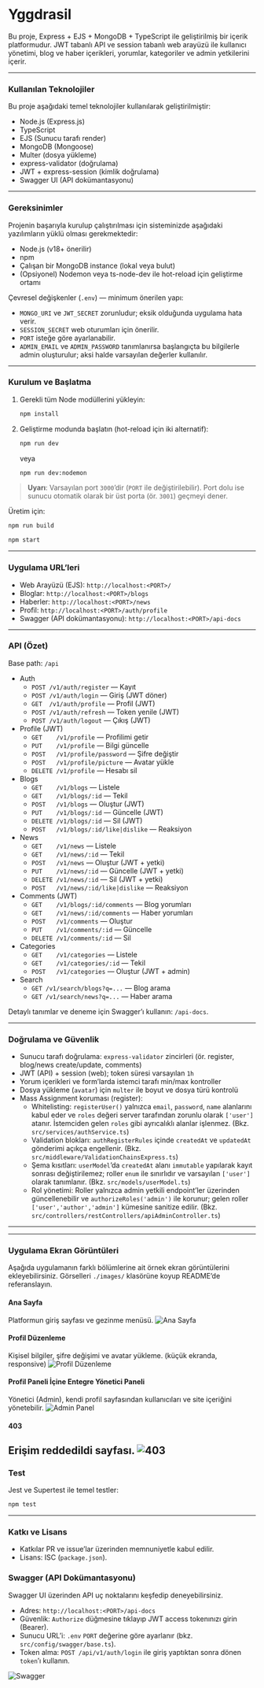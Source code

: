 # Yggdrasil

Bu proje, Express + EJS + MongoDB + TypeScript ile geliştirilmiş bir içerik platformudur. JWT tabanlı API ve session tabanlı web arayüzü ile kullanıcı yönetimi, blog ve haber içerikleri, yorumlar, kategoriler ve admin yetkilerini içerir.

---

### Kullanılan Teknolojiler

Bu proje aşağıdaki temel teknolojiler kullanılarak geliştirilmiştir:

- Node.js (Express.js)
- TypeScript
- EJS (Sunucu tarafı render)
- MongoDB (Mongoose)
- Multer (dosya yükleme)
- express-validator (doğrulama)
- JWT + express-session (kimlik doğrulama)
- Swagger UI (API dokümantasyonu)

---

### Gereksinimler

Projenin başarıyla kurulup çalıştırılması için sisteminizde aşağıdaki yazılımların yüklü olması gerekmektedir:

- Node.js (v18+ önerilir)
- npm
- Çalışan bir MongoDB instance (lokal veya bulut)
- (Opsiyonel) Nodemon veya ts-node-dev ile hot-reload için geliştirme ortamı

Çevresel değişkenler (`.env`) — minimum önerilen yapı:

- `MONGO_URI` ve `JWT_SECRET` zorunludur; eksik olduğunda uygulama hata verir.
- `SESSION_SECRET` web oturumları için önerilir.
- `PORT` isteğe göre ayarlanabilir.
- `ADMIN_EMAIL` ve `ADMIN_PASSWORD` tanımlanırsa başlangıçta bu bilgilerle admin oluşturulur; aksi halde varsayılan değerler kullanılır.

---

### Kurulum ve Başlatma

1. Gerekli tüm Node modüllerini yükleyin:
   ```bash
   npm install
   ```
2. Geliştirme modunda başlatın (hot-reload için iki alternatif):
   ```bash
   npm run dev
   ```
   veya
   ```bash
   npm run dev:nodemon
   ```

> **Uyarı**: Varsayılan port `3000`’dir (`PORT` ile değiştirilebilir). Port dolu ise sunucu otomatik olarak bir üst porta (ör. `3001`) geçmeyi dener.

Üretim için:
```bash
npm run build
```
```bash
npm start
```

---

### Uygulama URL’leri

- Web Arayüzü (EJS): `http://localhost:<PORT>/`
- Bloglar: `http://localhost:<PORT>/blogs`
- Haberler: `http://localhost:<PORT>/news`
- Profil: `http://localhost:<PORT>/auth/profile`
- Swagger (API dokümantasyonu): `http://localhost:<PORT>/api-docs`

---

### API (Özet)

Base path: `/api`

- Auth
  - `POST /v1/auth/register` — Kayıt
  - `POST /v1/auth/login` — Giriş (JWT döner)
  - `GET  /v1/auth/profile` — Profil (JWT)
  - `POST /v1/auth/refresh` — Token yenile (JWT)
  - `POST /v1/auth/logout` — Çıkış (JWT)
- Profile (JWT)
  - `GET    /v1/profile` — Profilimi getir
  - `PUT    /v1/profile` — Bilgi güncelle
  - `POST   /v1/profile/password` — Şifre değiştir
  - `POST   /v1/profile/picture` — Avatar yükle
  - `DELETE /v1/profile` — Hesabı sil
- Blogs
  - `GET    /v1/blogs` — Listele
  - `GET    /v1/blogs/:id` — Tekil
  - `POST   /v1/blogs` — Oluştur (JWT)
  - `PUT    /v1/blogs/:id` — Güncelle (JWT)
  - `DELETE /v1/blogs/:id` — Sil (JWT)
  - `POST   /v1/blogs/:id/like|dislike` — Reaksiyon
- News
  - `GET    /v1/news` — Listele
  - `GET    /v1/news/:id` — Tekil
  - `POST   /v1/news` — Oluştur (JWT + yetki)
  - `PUT    /v1/news/:id` — Güncelle (JWT + yetki)
  - `DELETE /v1/news/:id` — Sil (JWT + yetki)
  - `POST   /v1/news/:id/like|dislike` — Reaksiyon
- Comments (JWT)
  - `GET    /v1/blogs/:id/comments` — Blog yorumları
  - `GET    /v1/news/:id/comments` — Haber yorumları
  - `POST   /v1/comments` — Oluştur
  - `PUT    /v1/comments/:id` — Güncelle
  - `DELETE /v1/comments/:id` — Sil
- Categories
  - `GET    /v1/categories` — Listele
  - `GET    /v1/categories/:id` — Tekil
  - `POST   /v1/categories` — Oluştur (JWT + admin)
- Search
  - `GET /v1/search/blogs?q=...` — Blog arama
  - `GET /v1/search/news?q=...` — Haber arama

Detaylı tanımlar ve deneme için Swagger’ı kullanın: `/api-docs`.

---

### Doğrulama ve Güvenlik

- Sunucu tarafı doğrulama: `express-validator` zincirleri (ör. register, blog/news create/update, comments)
- JWT (API) + session (web); token süresi varsayılan `1h`
- Yorum içerikleri ve form’larda istemci tarafı min/max kontroller
- Dosya yükleme (`avatar`) için `multer` ile boyut ve dosya türü kontrolü
- Mass Assignment koruması (register):
  - Whitelisting: `registerUser()` yalnızca `email`, `password`, `name` alanlarını kabul eder ve `roles` değeri server tarafından zorunlu olarak `['user']` atanır. İstemciden gelen `roles` gibi ayrıcalıklı alanlar işlenmez. (Bkz. `src/services/authService.ts`)
  - Validation blokları: `authRegisterRules` içinde `createdAt` ve `updatedAt` gönderimi açıkça engellenir. (Bkz. `src/middleware/ValidationChainsExpress.ts`)
  - Şema kısıtları: `userModel`’da `createdAt` alanı `immutable` yapılarak kayıt sonrası değiştirilemez; roller `enum` ile sınırlıdır ve varsayılan `['user']` olarak tanımlanır. (Bkz. `src/models/userModel.ts`)
  - Rol yönetimi: Roller yalnızca admin yetkili endpoint’ler üzerinden güncellenebilir ve `authorizeRoles('admin')` ile korunur; gelen roller `['user','author','admin']` kümesine sanitize edilir. (Bkz. `src/controllers/restControllers/apiAdminController.ts`)

---

---

### Uygulama Ekran Görüntüleri
Aşağıda uygulamanın farklı bölümlerine ait örnek ekran görüntülerini ekleyebilirsiniz. Görselleri `./images/` klasörüne koyup README’de referanslayın.

#### Ana Sayfa
Platformun giriş sayfası ve gezinme menüsü.
![Ana Sayfa](./images/home.png)

#### Profil Düzenleme
Kişisel bilgiler, şifre değişimi ve avatar yükleme.
(küçük ekranda, responsive)
![Profil Düzenleme](./images/profile.png)

#### Profil Paneli İçine Entegre Yönetici Paneli
Yönetici (Admin), kendi profil sayfasından kullanıcıları ve site içeriğini yönetebilir.
![Admin Panel](./images/IntegratedAdminPanel.png)

#### 403
Erişim reddedildi sayfası.
![403](./images/403.png)
---

### Test

Jest ve Supertest ile temel testler:
```bash
npm test
```

---

### Katkı ve Lisans

- Katkılar PR ve issue’lar üzerinden memnuniyetle kabul edilir.
- Lisans: ISC (`package.json`).


### Swagger (API Dokümantasyonu)
Swagger UI üzerinden API uç noktalarını keşfedip deneyebilirsiniz.
- Adres: `http://localhost:<PORT>/api-docs`
- Güvenlik: `Authorize` düğmesine tıklayıp JWT access tokenınızı girin (Bearer).
- Sunucu URL’i: `.env` `PORT` değerine göre ayarlanır (bkz. `src/config/swagger/base.ts`).
- Token alma: `POST /api/v1/auth/login` ile giriş yaptıktan sonra dönen `token`’ı kullanın.

![Swagger](./images/swagger.png)